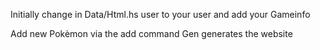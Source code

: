 Initially change in Data/Html.hs user to your user
and add your Gameinfo

Add new Pokèmon via the add command
Gen generates the website
